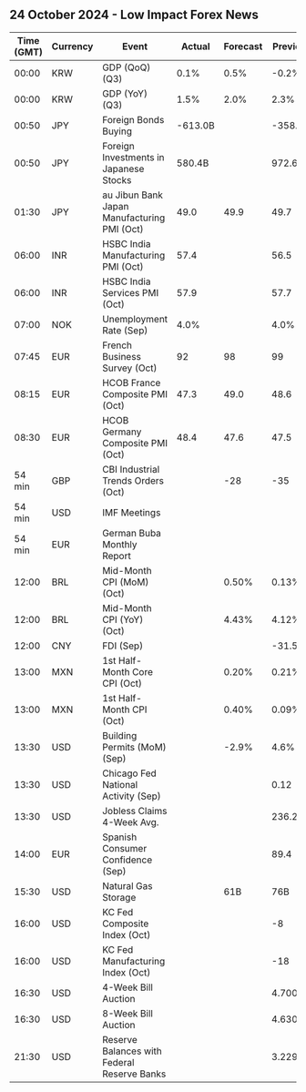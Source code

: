 ## 24 October 2024 - Low Impact Forex News

| Time (GMT) | Currency | Event | Actual | Forecast | Previous |
|------|----------|-------|--------|----------|----------|
| 00:00 | KRW | GDP (QoQ) (Q3) | 0.1% | 0.5% | -0.2% |
| 00:00 | KRW | GDP (YoY) (Q3) | 1.5% | 2.0% | 2.3% |
| 00:50 | JPY | Foreign Bonds Buying | -613.0B |  | -358.6B |
| 00:50 | JPY | Foreign Investments in Japanese Stocks | 580.4B |  | 972.6B |
| 01:30 | JPY | au Jibun Bank Japan Manufacturing PMI (Oct) | 49.0 | 49.9 | 49.7 |
| 06:00 | INR | HSBC India Manufacturing PMI (Oct) | 57.4 |  | 56.5 |
| 06:00 | INR | HSBC India Services PMI (Oct) | 57.9 |  | 57.7 |
| 07:00 | NOK | Unemployment Rate (Sep) | 4.0% |  | 4.0% |
| 07:45 | EUR | French Business Survey (Oct) | 92 | 98 | 99 |
| 08:15 | EUR | HCOB France Composite PMI (Oct) | 47.3 | 49.0 | 48.6 |
| 08:30 | EUR | HCOB Germany Composite PMI (Oct) | 48.4 | 47.6 | 47.5 |
| 54 min | GBP | CBI Industrial Trends Orders (Oct) |  | -28 | -35 |
| 54 min | USD | IMF Meetings |  |  |  |
| 54 min | EUR | German Buba Monthly Report |  |  |  |
| 12:00 | BRL | Mid-Month CPI (MoM) (Oct) |  | 0.50% | 0.13% |
| 12:00 | BRL | Mid-Month CPI (YoY) (Oct) |  | 4.43% | 4.12% |
| 12:00 | CNY | FDI (Sep) |  |  | -31.50% |
| 13:00 | MXN | 1st Half-Month Core CPI (Oct) |  | 0.20% | 0.21% |
| 13:00 | MXN | 1st Half-Month CPI (Oct) |  | 0.40% | 0.09% |
| 13:30 | USD | Building Permits (MoM) (Sep) |  | -2.9% | 4.6% |
| 13:30 | USD | Chicago Fed National Activity (Sep) |  |  | 0.12 |
| 13:30 | USD | Jobless Claims 4-Week Avg. |  |  | 236.25K |
| 14:00 | EUR | Spanish Consumer Confidence (Sep) |  |  | 89.4 |
| 15:30 | USD | Natural Gas Storage |  | 61B | 76B |
| 16:00 | USD | KC Fed Composite Index (Oct) |  |  | -8 |
| 16:00 | USD | KC Fed Manufacturing Index (Oct) |  |  | -18 |
| 16:30 | USD | 4-Week Bill Auction |  |  | 4.700% |
| 16:30 | USD | 8-Week Bill Auction |  |  | 4.630% |
| 21:30 | USD | Reserve Balances with Federal Reserve Banks |  |  | 3.229T |
